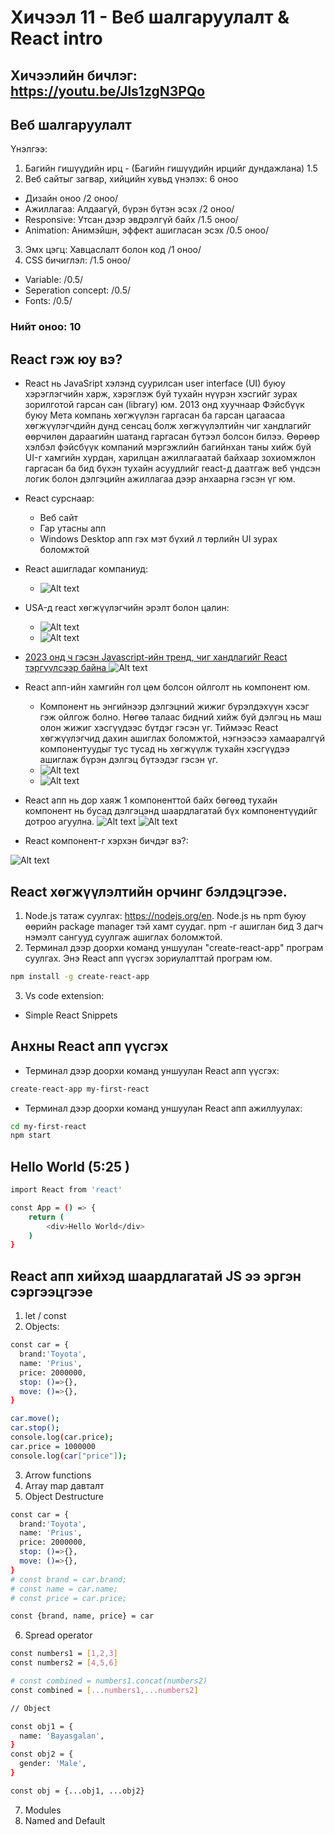 # Хичээл 11 - Веб шалгаруулалт & React intro

## Хичээлийн бичлэг: https://youtu.be/Jls1zgN3PQo

## Веб шалгаруулалт

Үнэлгээ:

1. Багийн гишүүдийн ирц - (Багийн гишүүдийн ирцийг дундажлана) 1.5
2. Веб сайтыг загвар, хийцийн хувьд үнэлэх: 6 оноо

- Дизайн оноо /2 оноо/
- Ажиллагаа: Алдаагүй, бүрэн бүтэн эсэх /2 оноо/
- Responsive: Утсан дээр эвдрэлгүй байх /1.5 оноо/
- Animation: Анимэйшн, эффект ашигласан эсэх /0.5 оноо/

3. Эмх цэгц: Хавцаслалт болон код /1 оноо/
4. CSS бичиглэл: /1.5 оноо/

- Variable: /0.5/
- Seperation concept: /0.5/
- Fonts: /0.5/

### Нийт оноо: 10

## React гэж юу вэ?

- React нь JavaSript хэлэнд суурилсан user interface (UI) буюу хэрэглэгчийн харж, хэрэглэж буй тухайн нүүрэн хэсгийг зурах зорилготой гарсан сан (library) юм. 2013 онд хуучнаар Фэйсбүүк буюу Мета компань хөгжүүлэн гаргасан ба гарсан цагаасаа хөгжүүлэгчдийн дунд сенсац болж хөгжүүлэлтийн чиг хандлагийг өөрчилөн дараагийн шатанд гаргасан бүтээл болсон билээ. Өөрөөр хэлбэл фэйсбүүк компаний мэргэжлийн багийнхан таны хийж буй UI-г хамгийн хурдан, харилцан ажиллагаатай байхаар зохиомжлон гаргасан ба бид бүхэн тухайн асуудлийг react-д даатгаж веб үндсэн логик болон дэлгэцийн ажиллагаа дээр анхаарна гэсэн үг юм.
- React сурснаар:
  - Веб сайт
  - Гар утасны апп
  - Windows Desktop апп гэх мэт бүхий л төрлийн UI зурах боломжтой
- React ашигладаг компаниуд:
  - ![Alt text](image-3.png)
- USA-д react хөгжүүлэгчийн эрэлт болон цалин:
  - ![Alt text](image.png)
  - ![Alt text](image-1.png)
- [2023 онд ч гэсэн Javascript-ийн тренд, чиг хандлагийг React тэргүүлсээр байна ](https://trends.google.com/trends/explore?cat=31&q=Vue%20jobs,React%20jobs,Angular%20jobs)
  ![Alt text](image-2.png)

- React апп-ийн хамгийн гол цөм болсон ойлголт нь компонент юм.

  - Компонент нь энгийнээр дэлгэцний жижиг бүрэлдэхүүн хэсэг гэж ойлгож болно. Нөгөө талаас бидний хийж буй дэлгэц нь маш олон жижиг хэсгүүдээс бүтдэг гэсэн үг. Тиймээс React хөгжүүлэгчид дахин ашиглах боломжтой, нэгнээсээ хамааралгүй компонентуудыг тус тусад нь хөгжүүлж тухайн хэсгүүдээ ашиглаж бүрэн дэлгэц бүтээдэг гэсэн үг.
  - ![Alt text](image-4.png)
  - ![Alt text](image-5.png)

- React апп нь дор хаяж 1 компоненттой байх бөгөөд тухайн компонент нь бусад дэлгэцэнд шаардлагатай бүх компонентүүдийг дотроо агуулна.
  ![Alt text](image-7.png)
  ![Alt text](image-6.png)

- React компонент-г хэрхэн бичдэг вэ?:

![Alt text](image-8.png)

## React хөгжүүлэлтийн орчинг бэлдэцгээе.

1. Node.js татаж суулгах: https://nodejs.org/en. Node.js нь npm буюу өөрийн package manager тэй хамт суудаг. npm -г ашиглан бид 3 дагч нэмэлт сангууд суулгаж ашиглах боломжтой.
2. Терминал дээр доорхи команд уншуулан "create-react-app" програм суулгах. Энэ React апп үүсгэх зориулалттай програм юм.

```sh
npm install -g create-react-app
```

3. Vs code extension:

- Simple React Snippets

## Анхны React апп үүсгэх

- Терминал дээр доорхи команд уншуулан React апп үүсгэх:

```sh
create-react-app my-first-react
```

- Терминал дээр доорхи команд уншуулан React апп ажиллуулах:

```sh
cd my-first-react
npm start
```

## Hello World (5:25 )

```sh
import React from 'react'

const App = () => {
    return (
        <div>Hello World</div>
    )
}
```

## React апп хийхэд шаардлагатай JS ээ эргэн сэргээцгээе

1. let / const
2. Objects:

```sh
const car = {
  brand:'Toyota',
  name: 'Prius',
  price: 2000000,
  stop: ()=>{},
  move: ()=>{},
}

car.move();
car.stop();
console.log(car.price);
car.price = 1000000
console.log(car["price"]);

```

3. Arrow functions
4. Array map давталт
5. Object Destructure

```sh
const car = {
  brand:'Toyota',
  name: 'Prius',
  price: 2000000,
  stop: ()=>{},
  move: ()=>{},
}
# const brand = car.brand;
# const name = car.name;
# const price = car.price;

const {brand, name, price} = car
```

6. Spread operator

```sh
const numbers1 = [1,2,3]
const numbers2 = [4,5,6]

# const combined = numbers1.concat(numbers2)
const combined = [...numbers1,...numbers2]

// Object

const obj1 = {
  name: 'Bayasgalan',
}
const obj2 = {
  gender: 'Male',
}

const obj = {...obj1, ...obj2}


```

7. Modules
8. Named and Default
